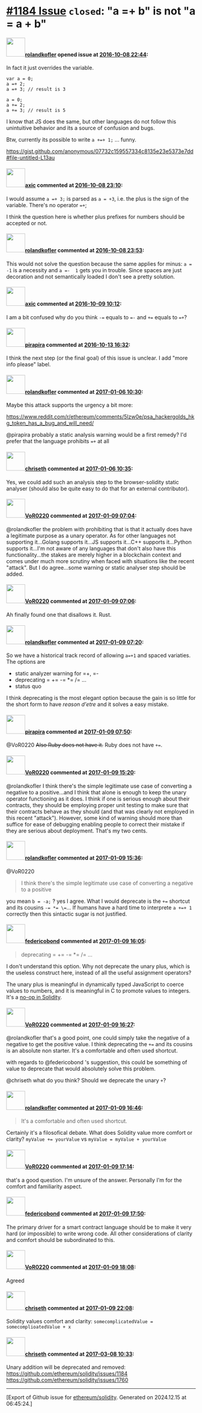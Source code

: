 # [\#1184 Issue](https://github.com/ethereum/solidity/issues/1184) `closed`: "a =+ b" is not "a = a + b"

#### <img src="https://avatars.githubusercontent.com/u/979444?v=4" width="50">[rolandkofler](https://github.com/rolandkofler) opened issue at [2016-10-08 22:44](https://github.com/ethereum/solidity/issues/1184):

In fact it just overrides the variable. 

```
var a = 0;
a =+ 2;
a =+ 3; // result is 3

a = 0;
a += 2;
a += 3; // result is 5
```

I know that JS does the same, but other languages do not follow this unintuitive behavior and  its a source of confusion and bugs.

Btw, currently its possible to write `a +=+ 1;` ... funny.

https://gist.github.com/anonymous/07732c159557334c8135e23e5373e7dd#file-untitled-L13au


#### <img src="https://avatars.githubusercontent.com/u/20340?v=4" width="50">[axic](https://github.com/axic) commented at [2016-10-08 23:10](https://github.com/ethereum/solidity/issues/1184#issuecomment-252453562):

I would assume `a =+ 3;` is parsed as `a = +3`, i.e. the plus is the sign of the variable. There's no operator `=+`;

I think the question here is whether plus prefixes for numbers should be accepted or not.

#### <img src="https://avatars.githubusercontent.com/u/979444?v=4" width="50">[rolandkofler](https://github.com/rolandkofler) commented at [2016-10-08 23:53](https://github.com/ethereum/solidity/issues/1184#issuecomment-252454957):

This would not solve the question because the same applies for minus: `a = -1` is a necessity and `a =-  1` gets you in trouble. Since spaces are just decoration and not semantically loaded I don't see a pretty solution.

#### <img src="https://avatars.githubusercontent.com/u/20340?v=4" width="50">[axic](https://github.com/axic) commented at [2016-10-09 10:12](https://github.com/ethereum/solidity/issues/1184#issuecomment-252477755):

I am a bit confused why do you think `-=` equals to `=-` and `+=` equals to `=+`?

#### <img src="https://avatars.githubusercontent.com/u/44281?u=19789513178700ad73a6cf535a40fbbfdc1ad615&v=4" width="50">[pirapira](https://github.com/pirapira) commented at [2016-10-13 16:32](https://github.com/ethereum/solidity/issues/1184#issuecomment-253566370):

I think the next step (or the final goal) of this issue is unclear.  I add "more info please" label.

#### <img src="https://avatars.githubusercontent.com/u/979444?v=4" width="50">[rolandkofler](https://github.com/rolandkofler) commented at [2017-01-06 10:30](https://github.com/ethereum/solidity/issues/1184#issuecomment-270875936):

Maybe this attack supports the urgency a bit more: 

https://www.reddit.com/r/ethereum/comments/5lzw0e/psa_hackergolds_hkg_token_has_a_bug_and_will_need/

@pirapira probably a static analysis warning would be a first remedy? I'd prefer that the language prohibits `=+` at all

#### <img src="https://avatars.githubusercontent.com/u/9073706?v=4" width="50">[chriseth](https://github.com/chriseth) commented at [2017-01-06 10:35](https://github.com/ethereum/solidity/issues/1184#issuecomment-270877001):

Yes, we could add such an analysis step to the browser-solidity static analyser (should also be quite easy to do that for an external contributor).

#### <img src="https://avatars.githubusercontent.com/u/7756785?u=2893ea91743ac89ee3846d1f5c7209720e834129&v=4" width="50">[VoR0220](https://github.com/VoR0220) commented at [2017-01-09 07:04](https://github.com/ethereum/solidity/issues/1184#issuecomment-271221532):

@rolandkofler the problem with prohibiting that is that it actually does have a legitimate purpose as a unary operator. As for other languages not supporting it...Golang supports it...JS supports it...C++ supports it...Python supports it...I'm not aware of any languages that don't also have this functionality...the stakes are merely higher in a blockchain context and comes under much more scrutiny when faced with situations like the recent "attack". But I do agree...some warning or static analyser step should be added.

#### <img src="https://avatars.githubusercontent.com/u/7756785?u=2893ea91743ac89ee3846d1f5c7209720e834129&v=4" width="50">[VoR0220](https://github.com/VoR0220) commented at [2017-01-09 07:06](https://github.com/ethereum/solidity/issues/1184#issuecomment-271221727):

Ah finally found one that disallows it. Rust.

#### <img src="https://avatars.githubusercontent.com/u/979444?v=4" width="50">[rolandkofler](https://github.com/rolandkofler) commented at [2017-01-09 07:20](https://github.com/ethereum/solidity/issues/1184#issuecomment-271222985):

So we have a historical track record of allowing `a=+1` and spaced variaties. The options are
- static analyzer warning for =+, =-
- deprecating 	= += -= *= /= ...
- status quo

I think deprecating is the most elegant option because the gain is so little for the short form to have *reason d'etre* and it solves a easy mistake.

#### <img src="https://avatars.githubusercontent.com/u/44281?u=19789513178700ad73a6cf535a40fbbfdc1ad615&v=4" width="50">[pirapira](https://github.com/pirapira) commented at [2017-01-09 07:50](https://github.com/ethereum/solidity/issues/1184#issuecomment-271226046):

@VoR0220 <del>Also Ruby does not have it.</del> Ruby does not have `+=`.

#### <img src="https://avatars.githubusercontent.com/u/7756785?u=2893ea91743ac89ee3846d1f5c7209720e834129&v=4" width="50">[VoR0220](https://github.com/VoR0220) commented at [2017-01-09 15:20](https://github.com/ethereum/solidity/issues/1184#issuecomment-271310971):

@rolandkofler I think there's the simple legitimate use case of converting a negative to a positive...and I think that alone is enough to keep the unary operator functioning as it does. I think if one is serious enough about their contracts, they should be employing proper unit testing to make sure that their contracts behave as they should (and that was clearly not employed in this recent "attack"). However, some kind of warning should more than suffice for ease of debugging enabling people to correct their mistake if they are serious about deployment. That's my two cents.

#### <img src="https://avatars.githubusercontent.com/u/979444?v=4" width="50">[rolandkofler](https://github.com/rolandkofler) commented at [2017-01-09 15:36](https://github.com/ethereum/solidity/issues/1184#issuecomment-271315254):

@VoR0220 
> I think there's the simple legitimate use case of converting a negative to a positive

you mean `b = -a;` ? yes I agree. What I would deprecate is the `+=` shortcut and its cousins `-= *= \=`...
If humans have a hard time to interprete `a +=+ 1` correctly then this sintactic sugar is not justified.

#### <img src="https://avatars.githubusercontent.com/u/138426?u=3117125771b06e3aa8da468c8f41e4038d717974&v=4" width="50">[federicobond](https://github.com/federicobond) commented at [2017-01-09 16:05](https://github.com/ethereum/solidity/issues/1184#issuecomment-271325429):

> deprecating = += -= *= /= ...

I don't understand this option. Why not deprecate the unary plus, which is the useless construct here, instead of all the useful assignment operators?

The unary plus is meaningful in dynamically typed JavaScript to coerce values to numbers, and it is meaningful in C to promote values to integers. It's a [no-op in Solidity](https://github.com/ethereum/solidity/blob/develop/libsolidity/codegen/ExpressionCompiler.cpp#L361-L363).

#### <img src="https://avatars.githubusercontent.com/u/7756785?u=2893ea91743ac89ee3846d1f5c7209720e834129&v=4" width="50">[VoR0220](https://github.com/VoR0220) commented at [2017-01-09 16:27](https://github.com/ethereum/solidity/issues/1184#issuecomment-271331684):

@rolandkofler that's a good point, one could simply take the negative of a negative to get the positive value. I think deprecating the `+=` and its cousins is an absolute non starter. It's a comfortable and often used shortcut. 

with regards to @federicobond 's suggestion, this could be something of value to deprecate that would absolutely solve this problem. 

@chriseth what do you think? Should we deprecate the unary `+`?

#### <img src="https://avatars.githubusercontent.com/u/979444?v=4" width="50">[rolandkofler](https://github.com/rolandkofler) commented at [2017-01-09 16:46](https://github.com/ethereum/solidity/issues/1184#issuecomment-271336985):

>  It's a comfortable and often used shortcut.

Certainly it's a filosofical debate. What does Solidity value more comfort or clarity?
`myValue += yourValue` vs `myValue = myValue + yourValue`

#### <img src="https://avatars.githubusercontent.com/u/7756785?u=2893ea91743ac89ee3846d1f5c7209720e834129&v=4" width="50">[VoR0220](https://github.com/VoR0220) commented at [2017-01-09 17:14](https://github.com/ethereum/solidity/issues/1184#issuecomment-271344626):

that's a good question. I'm unsure of the answer. Personally I'm for the comfort and familiarity aspect.

#### <img src="https://avatars.githubusercontent.com/u/138426?u=3117125771b06e3aa8da468c8f41e4038d717974&v=4" width="50">[federicobond](https://github.com/federicobond) commented at [2017-01-09 17:50](https://github.com/ethereum/solidity/issues/1184#issuecomment-271354103):

The primary driver for a smart contract language should be to make it very hard (or impossible) to write wrong code. All other considerations of clarity and comfort should be subordinated to this.

#### <img src="https://avatars.githubusercontent.com/u/7756785?u=2893ea91743ac89ee3846d1f5c7209720e834129&v=4" width="50">[VoR0220](https://github.com/VoR0220) commented at [2017-01-09 18:08](https://github.com/ethereum/solidity/issues/1184#issuecomment-271358832):

Agreed

#### <img src="https://avatars.githubusercontent.com/u/9073706?v=4" width="50">[chriseth](https://github.com/chriseth) commented at [2017-01-09 22:08](https://github.com/ethereum/solidity/issues/1184#issuecomment-271423201):

Solidity values comfort and clarity: `somecomplicatedValue = somecomplioatedValue + x`

#### <img src="https://avatars.githubusercontent.com/u/9073706?v=4" width="50">[chriseth](https://github.com/chriseth) commented at [2017-03-08 10:33](https://github.com/ethereum/solidity/issues/1184#issuecomment-285006027):

Unary addition will be deprecated and removed: https://github.com/ethereum/solidity/issues/1184 https://github.com/ethereum/solidity/issues/1760


-------------------------------------------------------------------------------



[Export of Github issue for [ethereum/solidity](https://github.com/ethereum/solidity). Generated on 2024.12.15 at 06:45:24.]
